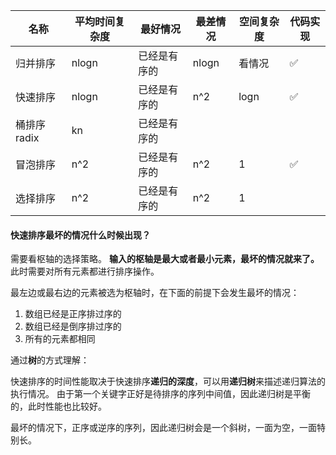
|名称|平均时间复杂度|最好情况|最差情况|空间复杂度|代码实现|
|---|---|---|---|---|---|
|归并排序|nlogn|已经是有序的|nlogn|看情况|✅|
|快速排序|nlogn|已经是有序的|n^2|logn|✅|
|桶排序 radix|kn|已经是有序的||||
|冒泡排序|n^2|已经是有序的|n^2|1|✅|
|选择排序|n^2|已经是有序的|n^2|1||

#### 快速排序最坏的情况什么时候出现？
需要看枢轴的选择策略。
**输入的枢轴是最大或者最小元素，最坏的情况就来了。** 此时需要对所有元素都进行排序操作。

最左边或最右边的元素被选为枢轴时，在下面的前提下会发生最坏的情况：
1. 数组已经是正序排过序的
2. 数组已经是倒序排过序的
3. 所有的元素都相同

通过**树**的方式理解：

快速排序的时间性能取决于快速排序**递归的深度**，可以用**递归树**来描述递归算法的执行情况。
由于第一个关键字正好是待排序的序列中间值，因此递归树是平衡的，此时性能也比较好。

最坏的情况下，正序或逆序的序列，因此递归树会是一个斜树，一面为空，一面特别长。





